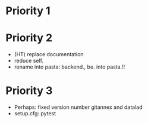 # Priority 1

# Priority 2
- (HT) replace documentation
- reduce self.
- rename into pasta: backend., be. into pasta.!!

# Priority 3
- Perhaps: fixed version number gitannex and datalad
- setup.cfg: pytest


